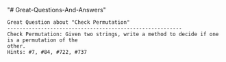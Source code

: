 "# Great-Questions-And-Answers" 
	
	Great Question about "Check Permutation"
	---------------------------------------------------------
	Check Permutation: Given two strings, write a method to decide if one is a permutation of the
	other.
	Hints: #7, #84, #722, #737